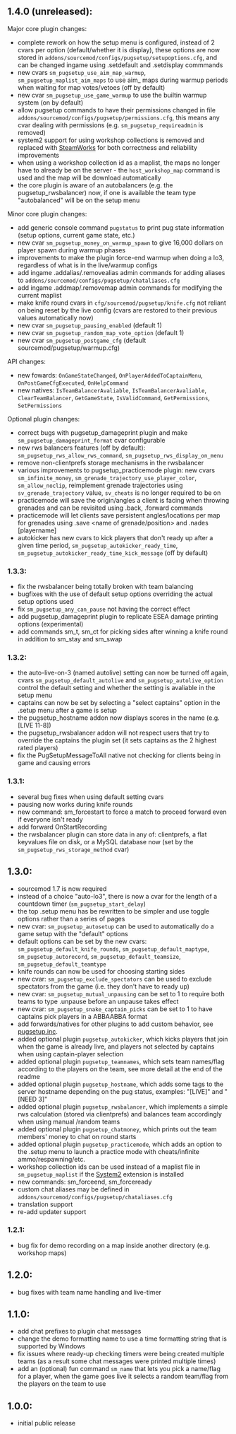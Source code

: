 ## 1.4.0 (unreleased):

Major core plugin changes:
- complete rework on how the setup menu is configured, instead of 2 cvars per option (default/whether it is display), these options
  are now stored in ``addons/sourcemod/configs/pugsetup/setupoptions.cfg``, and can be changed ingame using .setdefault and .setdisplay commmands
- new cvars ``sm_pugsetup_use_aim_map_warmup``, ``sm_pugsetup_maplist_aim_maps`` to use aim_ maps during warmup periods when waiting for map votes/vetoes (off by default)
- new cvar ``sm_pugsetup_use_game_warmup`` to use the builtin warmup system (on by default)
- allow pugsetup commands to have their permissions changed in file ``addons/sourcemod/configs/pugsetup/permissions.cfg``, this means any cvar
  dealing with permissions (e.g. ``sm_pugsetup_requireadmin`` is removed)
- system2 support for using workshop collections is removed and replaced with [SteamWorks](https://forums.alliedmods.net/showthread.php?t=229556) for both correctness and reliability improvements
- when using a workshop collection id as a maplist, the maps no longer have to already be on the server - the ``host_workshop_map`` command is used and the map will be download automatically
- the core plugin is aware of an autobalancers (e.g. the pugsetup_rwsbalancer) now, if one is available the team type "autobalanced" will be on the setup menu

Minor core plugin changes:
- add generic console command ``pugstatus`` to print pug state information (setup options, current game state, etc.)
- new cvar ``sm_pugsetup_money_on_warmup_spawn`` to give 16,000 dollars on player spawn during warmup phases
- improvements to make the plugin force-end warmup when doing a lo3, regardless of what is in the live/warmup configs
- add ingame .addalias/.removealias admin commands for adding aliases to ``addons/sourcemod/configs/pugsetup/chataliases.cfg``
- add ingame .addmap/.removemap admin commands for modifying the current maplist
- make knife round cvars in ``cfg/sourcemod/pugsetup/knife.cfg`` not reliant on being reset by the live config (cvars are restored to their previous values automatically now)
- new cvar ``sm_pugsetup_pausing_enabled`` (default 1)
- new cvar ``sm_pugsetup_random_map_vote_option`` (default 1)
- new cvar ``sm_pugsetup_postgame_cfg`` (default sourcemod/pugsetup/warmup.cfg)

API changes:
- new fowards: ``OnGameStateChanged``, ``OnPlayerAddedToCaptainMenu``, ``OnPostGameCfgExecuted``, ``OnHelpCommand``
- new natives: ``IsTeamBalancerAvaliable``, ``IsTeamBalancerAvaliable``, ``ClearTeamBalancer``, ``GetGameState``, ``IsValidCommand``, ``GetPermissions``, ``SetPermissions``

Optional plugin changes:
- correct bugs with pugsetup_damageprint plugin and make ``sm_pugsetup_damageprint_format`` cvar configurable
- new rws balancers features (off by default): ``sm_pugsetup_rws_allow_rws_command``, ``sm_pugsetup_rws_display_on_menu``
- remove non-clientprefs storage mechanisms in the rwsbalancer
- various improvements to pugsetup_practicemode plugin: new cvars ``sm_infinite_money``, ``sm_grenade_trajectory_use_player_color``, ``sm_allow_noclip``,
  reimplement grenade trajectories using ``sv_grenade_trajectory`` value, ``sv_cheats`` is no longer required to be on
- practicemode will save the origin/angles a client is facing when throwing grenades and can be revisited using .back, .forward commands
- practicemode will let clients save persistent angles/locations per map for grenades using .save <name of grenade/position> and .nades [playername]
- autokicker has new cvars to kick players that don't ready up after a given time period, ``sm_pugsetup_autokicker_ready_time``, ``sm_pugsetup_autokicker_ready_time_kick_message`` (off by default)

### 1.3.3:
- fix the rwsbalancer being totally broken with team balancing
- bugfixes with the use of default setup options overriding the actual setup options used
- fix ``sm_pugsetup_any_can_pause`` not having the correct effect
- add pugsetup_damageprint plugin to replicate ESEA damage printing options (experimental)
- add commands sm_t, sm_ct for picking sides after winning a knife round in addition to sm_stay and sm_swap

### 1.3.2:
- the auto-live-on-3 (named autolive) setting can now be turned off again, cvars ``sm_pugsetup_default_autolive`` and ``sm_pugsetup_autolive_option`` control the default setting and whether the setting is avaliable in the setup menu
- captains can now be set by selecting a "select captains" option in the .setup menu after a game is setup
- the pugsetup_hostname addon now displays scores in the name (e.g. [LIVE 11-8])
- the pugsetup_rwsbalancer addon will not respect users that try to override the captains the plugin set (it sets captains as the 2 highest rated players)
- fix the PugSetupMessageToAll native not checking for clients being in game and causing errors

### 1.3.1:
- several bug fixes when using default setting cvars
- pausing now works during knife rounds
- new command: sm_forcestart to force a match to proceed forward even if everyone isn't ready
- add forward OnStartRecording
- the rwsbalancer plugin can store data in any of: clientprefs, a flat keyvalues file on disk, or a MySQL database now (set by the ``sm_pugsetup_rws_storage_method`` cvar)

## 1.3.0:
 - sourcemod 1.7 is now required
 - instead of a choice "auto-lo3", there is now a cvar for the length of a countdown timer (``sm_pugsetup_start_delay``)
 - the top .setup menu has be rewritten to be simpler and use toggle options rather than a series of pages
 - new cvar: ``sm_pugsetup_autosetup`` can be used to automatically do a game setup with the "default" options
 - default options can be set by the new cvars: ``sm_pugsetup_default_knife_rounds``, ``sm_pugsetup_default_maptype``, ``sm_pugsetup_autorecord``, ``sm_pugsetup_default_teamsize``, ``sm_pugsetup_default_teamtype``
 - knife rounds can now be used for choosing starting sides
 - new cvar: ``sm_pugsetup_exclude_spectators`` can be used to exclude spectators from the game (i.e. they don't have to ready up)
 - new cvar: ``sm_pugsetup_mutual_unpausing`` can be set to 1 to require both teams to type .unpause before an unpause takes effect
 - new cvar: ``sm_pugsetup_snake_captain_picks`` can be set to 1 to have captains pick players in a ABBAABBA format
 - add forwards/natives for other plugins to add custom behavior, see [pugsetup.inc](scripting/include/pugsetup.inc).
 - added optional plugin ``pugsetup_autokicker``, which kicks players that join when the game is already live, and players not selected by captains when using  captain-player selection
 - added optional plugin ``pugsetup_teamnames``, which sets team names/flag according to the players on the team, see more detail at the end of the readme
 - added optional plugin ``pugsetup_hostname``, which adds some tags to the server hostname depending on the pug status, examples: "[LIVE]" and "[NEED 3]"
 - added optional plugin ``pugsetup_rwsbalancer``, which implements a simple rws calculation (stored via clientprefs) and balances team accordingly when using manual /random teams
 - added optional plugin ``pugsetup_chatmoney``, which prints out the team members' money to chat on round starts
 - added optional plugin ``pugsetup_practicemode``, which adds an option to the .setup menu to launch a practice mode with cheats/infinite ammo/respawning/etc.
 - workshop collection ids can be used instead of a maplist file in ``sm_pugsetup_maplist`` if the [System2](https://forums.alliedmods.net/showthread.php?t=146019) extension is installed
 - new commands: sm_forceend, sm_forceready
 - custom chat aliases may be defined in ``addons/sourcemod/configs/pugsetup/chataliases.cfg``
 - translation support
 - re-add updater support

### 1.2.1:
 - bug fix for demo recording on a map inside another directory (e.g. workshop maps)

## 1.2.0:
 - bug fixes with team name handling and live-timer

## 1.1.0:
- add chat prefixes to plugin chat messages
- change the demo formatting name to use a time formatting string that is supported by Windows
- fix issues where ready-up checking timers were being created multiple teams (as a result some chat messages were printed multiple times)
- add an (optional) fun command ``sm_name`` that lets you pick a name/flag for a player, when the game goes live it selects a random team/flag from the players on the team to use

## 1.0.0:
- initial public release
